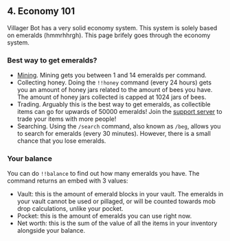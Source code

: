 ## 4. Economy 101

Villager Bot has a very solid economy system. This system is solely based on emeralds (hmmrhhrgh). This page brifely goes through the economy system.

### Best way to get emeralds?

- [Mining](5-mining.md). Mining gets you between 1 and 14 emeralds per command. 
- Collecting honey. Doing the `!!honey` command (every 24 hours) gets you an amount of honey jars related to the amount of bees you have. The amount of honey jars collected is capped at 1024 jars of bees. 
- Trading. Arguably this is the best way to get emeralds, as collectible items can go for upwards of 50000 emeralds! Join the [support server](https://discord.gg/39DwwUV) to trade your items with more people!
- Searching. Using the `/search` command, also known as `/beg`, allows you to search for emeralds (every 30 minutes). However, there is a small chance that you lose emeralds.

### Your balance

You can do `!!balance` to find out how many emeralds you have. The command returns an embed with 3 values:
- Vault: this is the amount of emerald blocks in your vault. The emeralds in your vault cannot be used or pillaged, or will be counted towards mob drop calculations, unlike your pocket.
- Pocket: this is the amount of emeralds you can use right now. 
- Net worth: this is the sum of the value of all the items in your inventory alongside your balance.
